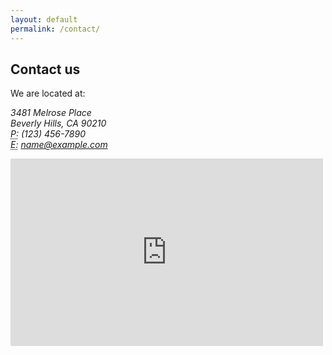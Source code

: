 ```yaml
---
layout: default
permalink: /contact/
---
```


## Contact us    

<div class="row py-4">
    <div class="col md-4">
        <p>We are located at:
            <address>
                3481 Melrose Place <br />Beverly Hills, CA 90210
                <br />
            </address>
            <address>
                <abbr title="Phone">P:</abbr>
                (123) 456-7890
                <br />
                <abbr title="Email">E:</abbr>
                <a href="mailto:#">name@example.com</a>
            </address>
        </p>
    </div>
    <div class="col md-4">
        <iframe src="https://www.google.com/maps/embed?pb=!1m18!1m12!1m3!1d3988.722808769816!2d103.67586868056706!3d1.34270155812549!2m3!1f0!2f0!3f0!3m2!1i1024!2i768!4f13.1!3m3!1m2!1s0x31da0f75a53bec9d%3A0xd08547c621f6dca6!2sSchool%20of%20Electrical%20and%20Electronic%20Engineering%20(EEE)!5e0!3m2!1sen!2ssg!4v1708937594697!5m2!1sen!2ssg" width="500" height="300" style="border:0;" allowfullscreen="" loading="lazy" referrerpolicy="no-referrer-when-downgrade"></iframe>
    </div>
</div>
